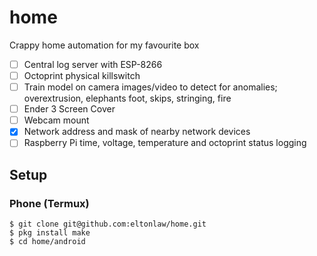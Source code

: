 # home

Crappy home automation for my favourite box

 - [ ] Central log server with ESP-8266
 - [ ] Octoprint physical killswitch
 - [ ] Train model on camera images/video to detect for anomalies; overextrusion, elephants foot, skips, stringing, fire 
 - [ ] Ender 3 Screen Cover
 - [ ] Webcam mount
 - [X] Network address and mask of nearby network devices
 - [ ] Raspberry Pi time, voltage, temperature and octoprint status logging

## Setup

### Phone (Termux)

    $ git clone git@github.com:eltonlaw/home.git
    $ pkg install make
    $ cd home/android
